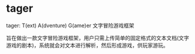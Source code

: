 # tager
tager: T(ext) A(dventure) G(ame)er
文字冒险游戏框架

旨在做出一款文字冒险游戏框架，用户只需上传简单的固定格式的文本文档(文字游戏的剧本)，系统就会对文本进行解析，然后形成游戏，供玩家游玩。
